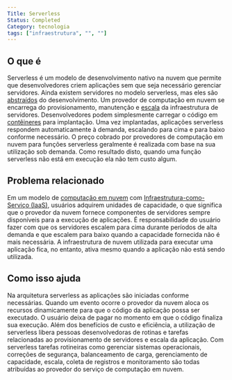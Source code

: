 ```yaml
---
Title: Serverless
Status: Completed
Category: tecnologia
tags: ["infraestrutura", "", ""]
---
```


## O que é

Serverless é um modelo de desenvolvimento nativo na nuvem que permite que desenvolvedores criem aplicações sem que seja necessário gerenciar servidores. Ainda existem servidores no modelo serverless, mas eles são [abstraídos](/pt-br/abstraction/) do desenvolvimento. Um provedor de computação em nuvem se encarrega do provisionamento, manutenção e [escala](/scalability/) da infraestrutura de servidores. Desenvolvedores podem simplesmente carregar o código em [contêineres](/pt-br/container/) para implantação. Uma vez implantadas, aplicações serverless respondem automaticamente à demanda, escalando para cima e para baixo conforme necessário. O preço cobrado por provedores de computação em nuvem para funções serverless geralmente é realizada com base na sua utilização sob demanda. Como resultado disto, quando uma função serverless não está em execução ela não tem custo algum.

## Problema relacionado

Em um modelo de [computação em nuvem](/pt-br/cloud-computing/) com [Infraestrutura-como-Serviço (IaaS)](/infrastructure-as-a-service/), usuários adquirem unidades de capacidade, o que significa que o provedor da nuvem fornece componentes de servidores sempre disponíveis para a execução de aplicações. É responsabilidade do usuário fazer com que os servidores escalem para cima durante períodos de alta demanda e que escalem para baixo quando a capacidade fornecida não é mais necessária. A infraestrutura de nuvem utilizada para executar uma aplicação fica, no entanto, ativa mesmo quando a aplicação não está sendo utilizada.

## Como isso ajuda

Na arquitetura serverless as aplicações são iniciadas conforme necessárias. Quando um evento ocorre o provedor da nuvem aloca os recursos dinamicamente para que o código da aplicação possa ser executado. O usuário deixa de pagar no momento em que o código finaliza sua execução. Além dos benefícios de custo e eficiência, a utilização de serverless libera pessoas desenvolvedoras de rotinas e tarefas relacionadas ao provisionamento de servidores e escala da aplicação. Com serverless tarefas rotineiras como gerenciar sistemas operacionais, correções de segurança, balanceamento de carga, gerenciamento de capacidade, escala, coleta de registros e monitoramento são todas atribuídas ao provedor do serviço de computação em nuvem.

